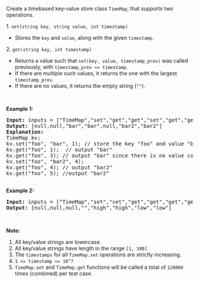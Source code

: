 <div><p>Create a timebased key-value store class&nbsp;<code>TimeMap</code>, that supports two operations.</p>

<p>1. <code>set(string key, string value, int timestamp)</code></p>

<ul>
	<li>Stores the <code>key</code> and <code>value</code>, along with the given <code>timestamp</code>.</li>
</ul>

<p>2. <code>get(string key, int timestamp)</code></p>

<ul>
	<li>Returns a value such that <code>set(key, value, timestamp_prev)</code> was called previously, with <code>timestamp_prev &lt;= timestamp</code>.</li>
	<li>If there are multiple such values, it returns the one with the largest <code>timestamp_prev</code>.</li>
	<li>If there are no values, it returns the empty string (<code>""</code>).</li>
</ul>

<p>&nbsp;</p>

<div>
<p><strong>Example 1:</strong></p>

<pre><strong>Input: </strong>inputs = <span id="example-input-1-1">["TimeMap","set","get","get","set","get","get"]</span>, inputs = <span id="example-input-1-2">[[],["foo","bar",1],["foo",1],["foo",3],["foo","bar2",4],["foo",4],["foo",5]]</span>
<strong>Output: </strong><span id="example-output-1">[null,null,"bar","bar",null,"bar2","bar2"]</span>
<strong>Explanation: </strong><span id="example-output-1">&nbsp; 
TimeMap kv; &nbsp; 
kv.set("foo", "bar", 1); // store the key "foo" and value "bar" along with timestamp = 1 &nbsp; 
kv.get("foo", 1);  // output "bar" &nbsp; 
kv.get("foo", 3); // output "bar" since there is no value corresponding to foo at timestamp 3 and timestamp 2, then the only value is at timestamp 1 ie "bar" &nbsp; 
kv.set("foo", "bar2", 4); &nbsp; 
kv.get("foo", 4); // output "bar2" &nbsp; 
kv.get("foo", 5); //output "bar2" &nbsp; 
</span>
</pre>

<div>
<p><strong>Example 2:</strong></p>

<pre><strong>Input: </strong>inputs = <span id="example-input-2-1">["TimeMap","set","set","get","get","get","get","get"]</span>, inputs = <span id="example-input-2-2">[[],["love","high",10],["love","low",20],["love",5],["love",10],["love",15],["love",20],["love",25]]</span>
<strong>Output: </strong><span id="example-output-2">[null,null,null,"","high","high","low","low"]</span>
</pre>
</div>
</div>

<p>&nbsp;</p>

<p><strong>Note:</strong></p>

<ol>
	<li>All key/value strings are lowercase.</li>
	<li>All key/value strings have&nbsp;length in the range&nbsp;<code>[1, 100]</code></li>
	<li>The <code>timestamps</code> for all <code>TimeMap.set</code> operations are strictly increasing.</li>
	<li><code>1 &lt;= timestamp &lt;= 10^7</code></li>
	<li><code>TimeMap.set</code> and <code>TimeMap.get</code>&nbsp;functions will be called a total of <code>120000</code> times (combined) per test case.</li>
</ol>
</div>